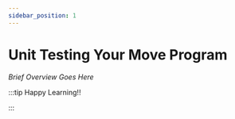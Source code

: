 ```yaml
---
sidebar_position: 1
---
```


# Unit Testing Your Move Program

_Brief Overview Goes Here_

:::tip Happy Learning!!

<QuestButton text="Go To Quest" link="https://app.stackup.dev/quest_page/unit-testing-your-move-program" />

:::
